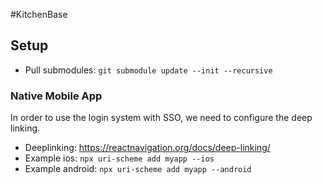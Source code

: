 #KitchenBase

## Setup

- Pull submodules: ```git submodule update --init --recursive```

### Native Mobile App

In order to use the login system with SSO, we need to configure the deep linking.
- Deeplinking: https://reactnavigation.org/docs/deep-linking/
- Example ios: ```npx uri-scheme add myapp --ios```
- Example android: ```npx uri-scheme add myapp --android```
